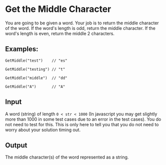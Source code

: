 # Get the Middle Character

You are going to be given a word. Your job is to return the middle character of the word. If the word's length is odd,
return the middle character. If the word's length is even, return the middle 2 characters.

## Examples:

```
GetMiddle("test")    // "es"

GetMiddle("testing") // "t"

GetMiddle("middle")  // "dd"

GetMiddle("A")       // "A"

```

## Input

A word (string) of length `0 < str < 1000` (In javascript you may get slightly more than 1000 in some test cases due to
an error in the test cases). You do not need to test for this. This is only here to tell you that you do not need to
worry about your solution timing out.

## Output

The middle character(s) of the word represented as a string.
